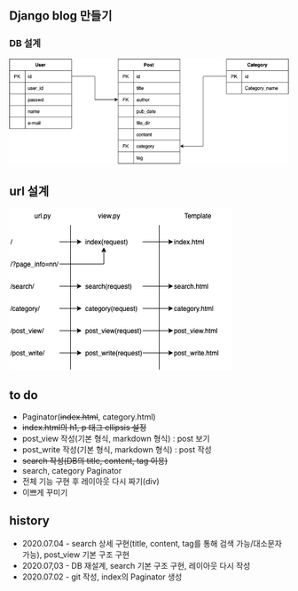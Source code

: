 ## Django blog 만들기

### DB 설계
![DB](md_image/blogDB.png)

## url 설계

![url](md_image/url.png)

## to do

* Paginator(~~index.html~~, category.html)
* ~~index.html의 h1, p 태그 ellipsis 설정~~
* post_view 작성(기본 형식, markdown 형식) : post 보기
* post_write 작성(기본 형식, markdown 형식) : post 작성
* ~~search 작성(DB의 title, content, tag 이용)~~
* search, category Paginator
* 전체 기능 구현 후 레이아웃 다시 짜기(div)
* 이쁘게 꾸미기

## history

* 2020.07.04 - search 상세 구현(title, content, tag를 통해 검색 가능/대소문자 가능), post_view 기본 구조 구현
* 2020.07,03 - DB 재설계, search 기본 구조 구현, 레이아웃 다시 작성
* 2020.07.02 - git 작성, index의 Paginator 생성

